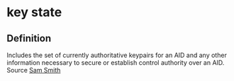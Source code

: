 # key state
## Definition
Includes the set of currently authoritative keypairs for an AID and any other information necessary to secure or establish control authority over an AID.  
Source [Sam Smith](https://github.com/WebOfTrust/ietf-keri/blob/main/draft-ssmith-keri.md#basic-terminology)